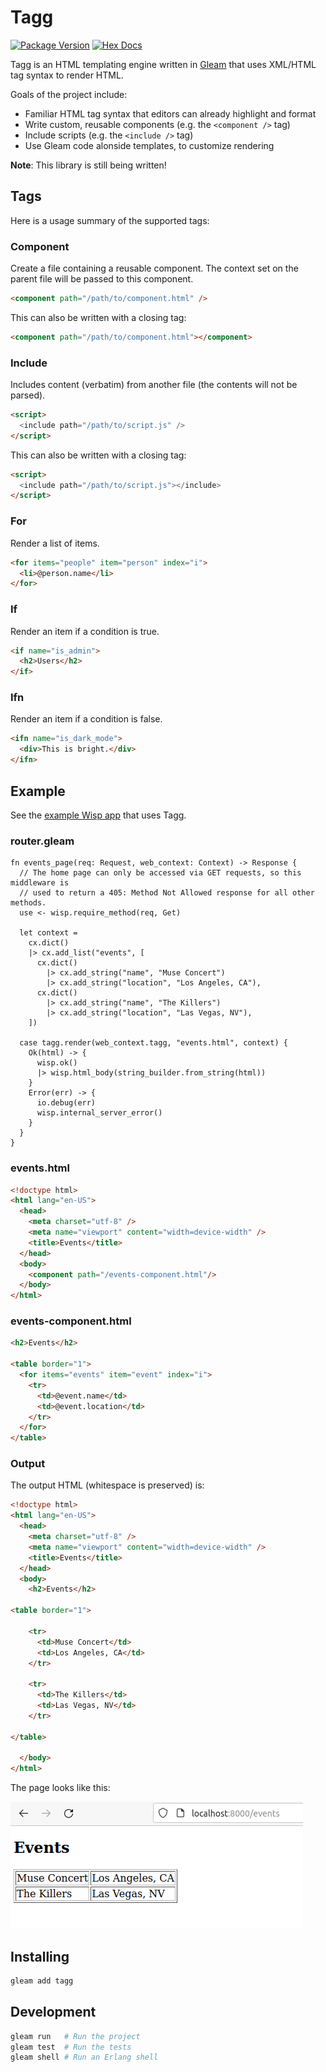 # Tagg

[![Package Version](https://img.shields.io/hexpm/v/tagg)](https://hex.pm/packages/tagg)
[![Hex Docs](https://img.shields.io/badge/hex-docs-ffaff3)](https://hexdocs.pm/tagg/)

Tagg is an HTML templating engine written in [Gleam](https://gleam.run/) that
uses XML/HTML tag syntax to render HTML.

Goals of the project include:
  - Familiar HTML tag syntax that editors can already highlight and format
  - Write custom, reusable components (e.g. the `<component />` tag)
  - Include scripts (e.g. the `<include />` tag)
  - Use Gleam code alonside templates, to customize rendering

**Note**: This library is still being written!

## Tags

Here is a usage summary of the supported tags:

### Component

Create a file containing a reusable component. The context set on the parent
file will be passed to this component.

```html
<component path="/path/to/component.html" />
```

This can also be written with a closing tag:

```html
<component path="/path/to/component.html"></component>
```

### Include

Includes content (verbatim) from another file (the contents will not be parsed).

```html
<script>
  <include path="/path/to/script.js" />
</script>
```

This can also be written with a closing tag:

```html
<script>
  <include path="/path/to/script.js"></include>
</script>
```

### For

Render a list of items.

```html
<for items="people" item="person" index="i">
  <li>@person.name</li>
</for>
```

### If

Render an item if a condition is true.

```html
<if name="is_admin">
  <h2>Users</h2>
</if>
```

### Ifn

Render an item if a condition is false.

```html
<ifn name="is_dark_mode">
  <div>This is bright.</div>
</ifn>
```

## Example

See the [example Wisp app](https://github.com/jasonprogrammer/tagg_wisp_example) that uses Tagg.

### router.gleam

```gleam
fn events_page(req: Request, web_context: Context) -> Response {
  // The home page can only be accessed via GET requests, so this middleware is
  // used to return a 405: Method Not Allowed response for all other methods.
  use <- wisp.require_method(req, Get)

  let context =
    cx.dict()
    |> cx.add_list("events", [
      cx.dict()
        |> cx.add_string("name", "Muse Concert")
        |> cx.add_string("location", "Los Angeles, CA"),
      cx.dict()
        |> cx.add_string("name", "The Killers")
        |> cx.add_string("location", "Las Vegas, NV"),
    ])

  case tagg.render(web_context.tagg, "events.html", context) {
    Ok(html) -> {
      wisp.ok()
      |> wisp.html_body(string_builder.from_string(html))
    }
    Error(err) -> {
      io.debug(err)
      wisp.internal_server_error()
    }
  }
}
```

### events.html

```html
<!doctype html>
<html lang="en-US">
  <head>
    <meta charset="utf-8" />
    <meta name="viewport" content="width=device-width" />
    <title>Events</title>
  </head>
  <body>
    <component path="/events-component.html"/>
  </body>
</html>
```

### events-component.html

```html
<h2>Events</h2>

<table border="1">
  <for items="events" item="event" index="i">
    <tr>
      <td>@event.name</td>
      <td>@event.location</td>
    </tr>
  </for>
</table>
```

### Output

The output HTML (whitespace is preserved) is:

```html
<!doctype html>
<html lang="en-US">
  <head>
    <meta charset="utf-8" />
    <meta name="viewport" content="width=device-width" />
    <title>Events</title>
  </head>
  <body>
    <h2>Events</h2>

<table border="1">
  
    <tr>
      <td>Muse Concert</td>
      <td>Los Angeles, CA</td>
    </tr>
  
    <tr>
      <td>The Killers</td>
      <td>Las Vegas, NV</td>
    </tr>
  
</table>

  </body>
</html>
```

The page looks like this:

![screenshot of HTML output](./docs/images/tagg-example-html-output.png)


## Installing

```sh
gleam add tagg
```

## Development

```sh
gleam run   # Run the project
gleam test  # Run the tests
gleam shell # Run an Erlang shell
```
